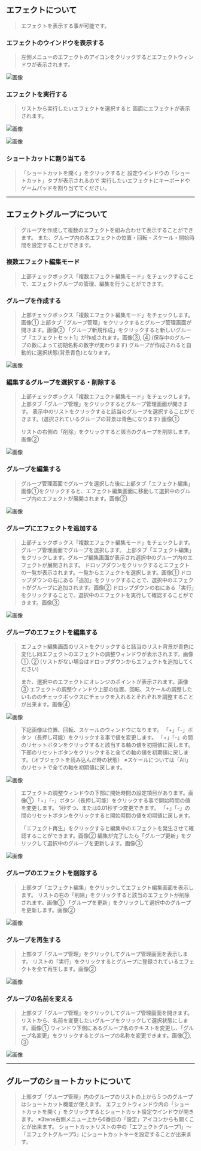 ## エフェクトについて

>エフェクトを表示する事が可能です。


### エフェクトのウインドウを表示する

>左側メニューのエフェクトのアイコンをクリックするとエフェクトウィンドウが表示されます。

![画像](image/ScreenEffect_1.png "")


### エフェクトを実行する

>リストから実行したいエフェクトを選択すると
>画面にエフェクトが表示されます。

![画像](image/ScreenEffect_2.png "")



![画像](image/ScreenEffect_3.png "")


### ショートカットに割り当てる

>「ショートカットを開く」をクリックすると
>設定ウインドウの「ショートカット」タブが表示されるので
>実行したいエフェクトにキーボードやゲームパッドを割り当ててください。

***

## エフェクトグループについて

>グループを作成して複数のエフェクトを組み合わせて表示することができます。
>また、グループ内の各エフェクトの位置・回転・スケール・開始時間を設定することができます。

### 複数エフェクト編集モード

>上部チェックボックス「複数エフェクト編集モード」をチェックすることで、エフェクトグループの管理、編集を行うことができます。

### グループを作成する

>上部チェックボックス「複数エフェクト編集モード」をチェックします。画像①
>上部タブ「グループ管理」をクリックするとグループ管理画面が開きます。画像②
>「グループ新規作成」をクリックすると新しいグループ『エフェクトセット1』が作成されます。画像③, ④
>(保存中のグループの数によって初期名称の数字が変わります)
>グループが作成されると自動的に選択状態(背景青色)となります。

![画像](image/ScreenEffect_4.png "")

### 編集するグループを選択する・削除する

>上部チェックボックス「複数エフェクト編集モード」をチェックします。
>上部タブ「グループ管理」をクリックするとグループ管理画面が開きます。
>表示中のリストをクリックすると該当のグループを選択することができます。(選択されているグループの背景は青色になります) 画像①
>
>リストの右側の「削除」をクリックすると該当のグループを削除します。画像②

![画像](image/ScreenEffect_5.png "")

### グループを編集する

>グループ管理画面でグループを選択した後に上部タブ「エフェクト編集」画像①をクリックすると、エフェクト編集画面に移動して選択中のグループ内のエフェクトが展開されます。画像②

![画像](image/ScreenEffect_6.png "")

### グループにエフェクトを追加する

>上部チェックボックス「複数エフェクト編集モード」をチェックします。
>グループ管理画面でグループを選択します。
>上部タブ「エフェクト編集」をクリックします。グループ編集画面が表示され選択中のグループ内のエフェクトが展開されます。
>ドロップダウンをクリックするとエフェクトの一覧が表示されます。一覧からエフェクトを選択します。画像①
>ドロップダウンの右にある「追加」をクリックすることで、選択中のエフェクトがグループに追加されます。画像②
>ドロップダウンの右にある「実行」をクリックすることで、選択中のエフェクトを実行して確認することができます。画像③

![画像](image/ScreenEffect_7.png "")

### グループのエフェクトを編集する

>エフェクト編集画面のリストをクリックすると該当のリスト背景が青色に変化し同エフェクトのエフェクトの調整ウィンドウが表示されます。画像①, ②
>(リストがない場合はドロップダウンからエフェクトを追加してください)
>
>また、選択中のエフェクトにオレンジのポイントが表示されます。画像③
>エフェクトの調整ウィンドウ上部の位置、回転、スケールの調整したいもののチェックボックスにチェックを入れるとそれぞれを調整することが出来ます。画像④


![画像](image/ScreenEffect_8.png "")

>下記画像は位置、回転、スケールのウィンドウになります。
>「+」「-」ボタン（長押し可能）をクリックする事で値を変更します。
>「+」「-」の間のリセットボタンをクリックすると該当する軸の値を初期値に戻します。
>下部のリセットボタンをクリックすると全ての軸の値を初期値に戻します。（オブジェクトを読み込んだ時の状態）
>※スケールについては「All」のリセットで全ての軸を初期値に戻します。

![画像](image/ScreenEffect_9.png "")

>エフェクトの調整ウィンドウの下部に開始時間の設定項目があります。画像①
>「+」「-」ボタン（長押し可能）をクリックする事で開始時間の値を変更します。
>1秒ずつ、または0.01秒ずつ変更できます。
>「+」「-」の間のリセットボタンをクリックすると開始時間の値を初期値に戻します。
>
>「エフェクト再生」をクリックすると編集中のエフェクトを発生させて確認することができます。画像②
>編集が完了したら「グループ更新」をクリックして選択中のグループを更新します。画像③

![画像](image/ScreenEffect_10.png "")

### グループのエフェクトを削除する

>上部タブ「エフェクト編集」をクリックしてエフェクト編集画面を表示します。
>リストの右の「削除」をクリックすると該当のエフェクトが削除されます。画像①
>「グループを更新」をクリックして選択中のグループを更新します。画像②

![画像](image/ScreenEffect_11.png "")

### グループを再生する

>上部タブ「グループ管理」をクリックしてグループ管理画面を表示します。
>リストの「実行」をクリックするとグループに登録されているエフェクトを全て再生します。画像②

![画像](image/ScreenEffect_12.png "")

### グループの名前を変える

>上部タブ「グループ管理』をクリックしてグループ管理画面を開きます。
>リストから、名前を変更したいグループをクリックして選択状態にします。画像①
>ウィンドウ下側にあるグループ名のテキストを変更し、「グループ名変更」をクリックするとグループの名称を変更できます。画像②, ③

![画像](image/ScreenEffect_13.png "")

***


## グループのショートカットについて

>上部タブ「グループ管理」内のグループのリストの上から５つのグループはショートカット機能が使えます。
>エフェクトウィンドウ内の「ショートカットを開く」をクリックするとショートカット設定ウインドウが開きます。
>※3tene右側メニュー上から6番目の「設定」アイコンからも開くことが出来ます。
>ショートカットリストの中の「エフェクトグループ1」〜「エフェクトグループ5」にショートカットキーを設定することが出来ます。
